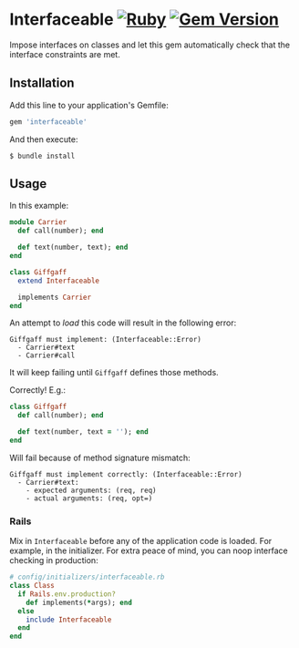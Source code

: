 # Interfaceable [![Ruby](https://github.com/featurist/interfaceable/actions/workflows/ruby.yml/badge.svg)](https://github.com/featurist/interfaceable/actions/workflows/ruby.yml) [![Gem Version](https://badge.fury.io/rb/interfaceable.svg)](https://badge.fury.io/rb/interfaceable)

Impose interfaces on classes and let this gem automatically check that the interface constraints are met.

## Installation

Add this line to your application's Gemfile:

```ruby
gem 'interfaceable'
```

And then execute:

    $ bundle install

## Usage

In this example:

```ruby
module Carrier
  def call(number); end

  def text(number, text); end
end

class Giffgaff
  extend Interfaceable

  implements Carrier
end
```

An attempt to _load_ this code will result in the following error:

    Giffgaff must implement: (Interfaceable::Error)
      - Carrier#text
      - Carrier#call

It will keep failing until `Giffgaff` defines those methods.

Correctly! E.g.:

```ruby
class Giffgaff
  def call(number); end

  def text(number, text = ''); end
end
```

Will fail because of method signature mismatch:

    Giffgaff must implement correctly: (Interfaceable::Error)
      - Carrier#text:
        - expected arguments: (req, req)
        - actual arguments: (req, opt=)

### Rails

Mix in `Interfaceable` before any of the application code is loaded. For example, in the initializer. For extra peace of mind, you can noop interface checking in production:

```ruby
# config/initializers/interfaceable.rb
class Class
  if Rails.env.production?
    def implements(*args); end
  else
    include Interfaceable
  end
end
```
